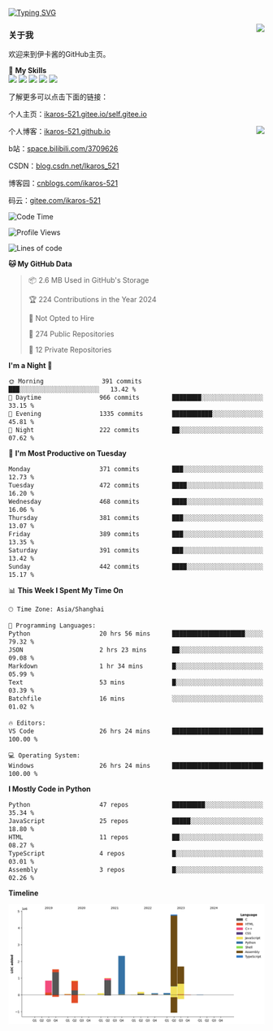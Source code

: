 [![Typing SVG](https://readme-typing-svg.herokuapp.com?size=25&duration=2500&color=8C43EA&vCenter=true&width=200&height=40&lines=Hi+Welcome+%F0%9F%91%8B%F0%9F%8F%BB;I'm+Love丶伊卡洛斯)](https://git.io/typing-svg)

<a href="#">
  <img align="right" src="https://github-readme-stats.vercel.app/api?username=Ikaros-521&count_private=true&show_icons=true&bg_color=15,f2f7fd,E0EAFC" />
</a>

### 关于我

欢迎来到伊卡酱的GitHub主页。

🌟 **My Skills**  
![](https://img.shields.io/badge/-C-A8B9CC?style=flat-square&logo=C&logoColor=fff)
![](https://img.shields.io/badge/-Python-3776AB?style=flat-square&logo=Python&logoColor=fff)
![](https://img.shields.io/badge/-JavaScript-F7DF1E?style=flat-square&logo=JavaScript&logoColor=fff)
![](https://img.shields.io/badge/-C++-00599C?style=flat-square&logo=Cpp&logoColor=fff)
![](https://img.shields.io/badge/-Linux-000000?style=flat-square&logo=Linux&logoColor=fff)

了解更多可以点击下面的链接：  

个人主页：[ikaros-521.gitee.io/self.gitee.io](https://ikaros-521.gitee.io/self.gitee.io/)  

<img align='right' src="https://github.com/Ikaros-521/Ikaros-521/assets/40910637/3a5e50bc-91dc-4aa5-b7a0-8b27ad1c2b33" height="432">

个人博客：[ikaros-521.github.io](https://ikaros-521.github.io/)  

b站：[space.bilibili.com/3709626](https://space.bilibili.com/3709626)  

CSDN：[blog.csdn.net/Ikaros_521](https://blog.csdn.net/Ikaros_521)  

博客园：[cnblogs.com/ikaros-521](https://www.cnblogs.com/ikaros-521)  

码云：[gitee.com/ikaros-521](https://gitee.com/ikaros-521)  


<!--START_SECTION:waka-->
![Code Time](http://img.shields.io/badge/Code%20Time-1%2C020%20hrs%2023%20mins-blue)

![Profile Views](http://img.shields.io/badge/Profile%20Views-116-blue)

![Lines of code](https://img.shields.io/badge/From%20Hello%20World%20I%27ve%20Written-13.6%20million%20lines%20of%20code-blue)

**🐱 My GitHub Data** 

> 📦 2.6 MB Used in GitHub's Storage 
 > 
> 🏆 224 Contributions in the Year 2024
 > 
> 🚫 Not Opted to Hire
 > 
> 📜 274 Public Repositories 
 > 
> 🔑 12 Private Repositories 
 > 
**I'm a Night 🦉** 

```text
🌞 Morning                391 commits         ███░░░░░░░░░░░░░░░░░░░░░░   13.42 % 
🌆 Daytime                966 commits         ████████░░░░░░░░░░░░░░░░░   33.15 % 
🌃 Evening                1335 commits        ███████████░░░░░░░░░░░░░░   45.81 % 
🌙 Night                  222 commits         ██░░░░░░░░░░░░░░░░░░░░░░░   07.62 % 
```
📅 **I'm Most Productive on Tuesday** 

```text
Monday                   371 commits         ███░░░░░░░░░░░░░░░░░░░░░░   12.73 % 
Tuesday                  472 commits         ████░░░░░░░░░░░░░░░░░░░░░   16.20 % 
Wednesday                468 commits         ████░░░░░░░░░░░░░░░░░░░░░   16.06 % 
Thursday                 381 commits         ███░░░░░░░░░░░░░░░░░░░░░░   13.07 % 
Friday                   389 commits         ███░░░░░░░░░░░░░░░░░░░░░░   13.35 % 
Saturday                 391 commits         ███░░░░░░░░░░░░░░░░░░░░░░   13.42 % 
Sunday                   442 commits         ████░░░░░░░░░░░░░░░░░░░░░   15.17 % 
```


📊 **This Week I Spent My Time On** 

```text
🕑︎ Time Zone: Asia/Shanghai

💬 Programming Languages: 
Python                   20 hrs 56 mins      ████████████████████░░░░░   79.32 % 
JSON                     2 hrs 23 mins       ██░░░░░░░░░░░░░░░░░░░░░░░   09.08 % 
Markdown                 1 hr 34 mins        █░░░░░░░░░░░░░░░░░░░░░░░░   05.99 % 
Text                     53 mins             █░░░░░░░░░░░░░░░░░░░░░░░░   03.39 % 
Batchfile                16 mins             ░░░░░░░░░░░░░░░░░░░░░░░░░   01.02 % 

🔥 Editors: 
VS Code                  26 hrs 24 mins      █████████████████████████   100.00 % 

💻 Operating System: 
Windows                  26 hrs 24 mins      █████████████████████████   100.00 % 
```

**I Mostly Code in Python** 

```text
Python                   47 repos            █████████░░░░░░░░░░░░░░░░   35.34 % 
JavaScript               25 repos            █████░░░░░░░░░░░░░░░░░░░░   18.80 % 
HTML                     11 repos            ██░░░░░░░░░░░░░░░░░░░░░░░   08.27 % 
TypeScript               4 repos             █░░░░░░░░░░░░░░░░░░░░░░░░   03.01 % 
Assembly                 3 repos             █░░░░░░░░░░░░░░░░░░░░░░░░   02.26 % 
```



**Timeline**

![Lines of Code chart](https://raw.githubusercontent.com/Ikaros-521/Ikaros-521/main/assets/bar_graph.png)


<!--END_SECTION:waka-->


<!--
**Ikaros-521/Ikaros-521** is a ✨ _special_ ✨ repository because its `README.md` (this file) appears on your GitHub profile.

Here are some ideas to get you started:

- 🔭 I’m currently working on ...
- 🌱 I’m currently learning ...
- 👯 I’m looking to collaborate on ...
- 🤔 I’m looking for help with ...
- 💬 Ask me about ...
- 📫 How to reach me: ...
- 😄 Pronouns: ...
- ⚡ Fun fact: ...
-->
